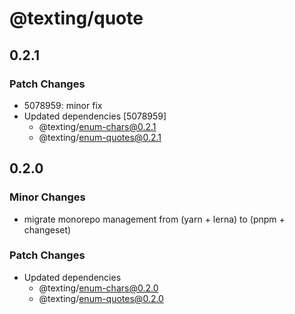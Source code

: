 # @texting/quote

## 0.2.1

### Patch Changes

- 5078959: minor fix
- Updated dependencies [5078959]
  - @texting/enum-chars@0.2.1
  - @texting/enum-quotes@0.2.1

## 0.2.0

### Minor Changes

- migrate monorepo management from (yarn + lerna) to (pnpm + changeset)

### Patch Changes

- Updated dependencies
  - @texting/enum-chars@0.2.0
  - @texting/enum-quotes@0.2.0
